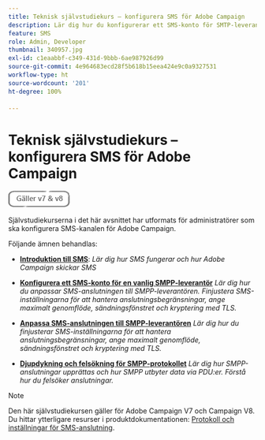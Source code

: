 ```yaml
---
title: Teknisk självstudiekurs – konfigurera SMS för Adobe Campaign
description: Lär dig hur du konfigurerar ett SMS-konto för SMTP-leverantörer och hur du analyserar och felsöker konfigurationen.
feature: SMS
role: Admin, Developer
thumbnail: 340957.jpg
exl-id: c1eaabbf-c349-431d-9bbb-6ae987926d99
source-git-commit: 4e964683ecd28f5b618b15eea424e9c0a9327531
workflow-type: ht
source-wordcount: '201'
ht-degree: 100%

---
```


# Teknisk självstudiekurs – konfigurera SMS för Adobe Campaign

![Gäller V7 och V8](../assets/V7-V8-stamp.png)

Självstudiekurserna i det här avsnittet har utformats för administratörer som ska konfigurera SMS-kanalen för Adobe Campaign.

Följande ämnen behandlas:

* **[Introduktion till SMS](/help/tutorial-sms/introduction-to-sms.md)**:
  *Lär dig hur SMS fungerar och hur Adobe Campaign skickar SMS*

* **[Konfigurera ett SMS-konto för en vanlig SMPP-leverantör](/help/tutorial-sms/set-up-account-for-standard-smpp-provider.md)**
  *Lär dig hur du anpassar SMS-anslutningen till SMPP-leverantören. Finjustera SMS-inställningarna för att hantera anslutningsbegränsningar, ange maximalt genomflöde, sändningsfönstret och kryptering med TLS.*

* **[Anpassa SMS-anslutningen till SMPP-leverantören](/help/tutorial-sms/adapt-sms-connector-to-smpp-provider.md)**
  *Lär dig hur du finjusterar SMS-inställningarna för att hantera anslutningsbegränsningar, ange maximalt genomflöde, sändningsfönstret och kryptering med TLS.*

* **[Djupdykning och felsökning för SMPP-protokollet](/help/tutorial-sms/smpp-deep-dive-and-troubleshooting.md)**
  *Lär dig hur SMPP-anslutningar upprättas och hur SMPP utbyter data via PDU:er. Förstå hur du felsöker anslutningar.*

>[!NOTE]
>
>Den här självstudiekursen gäller för Adobe Campaign V7 och Campaign V8. Du hittar ytterligare resurser i produktdokumentationen: [Protokoll och inställningar för SMS-anslutning](https://experienceleague.adobe.com/docs/campaign-classic/using/sending-messages/sending-messages-on-mobiles/sms-protocol.html?lang=sv#sending-messages).
